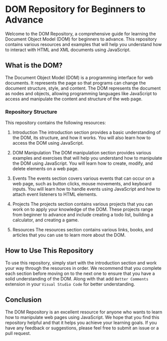 # DOM Repository for Beginners to Advance

Welcome to the DOM Repository, a comprehensive guide for learning the Document Object Model (DOM) for beginners to advance. This repository contains various resources and examples that will help you understand how to interact with HTML and XML documents using JavaScript.

## What is the DOM?

The Document Object Model (DOM) is a programming interface for web documents. It represents the page so that programs can change the document structure, style, and content. The DOM represents the document as nodes and objects, allowing programming languages like JavaScript to access and manipulate the content and structure of the web page.

### Repository Structure

This repository contains the following resources:

1. Introduction
   The introduction section provides a basic understanding of the DOM, its structure, and how it works. You will also learn how to access the DOM using JavaScript.

2. DOM Manipulation
   The DOM manipulation section provides various examples and exercises that will help you understand how to manipulate the DOM using JavaScript. You will learn how to create, modify, and delete elements on a web page.

3. Events
   The events section covers various events that can occur on a web page, such as button clicks, mouse movements, and keyboard inputs. You will learn how to handle events using JavaScript and how to attach event listeners to HTML elements.

4. Projects
   The projects section contains various projects that you can work on to apply your knowledge of the DOM. These projects range from beginner to advance and include creating a todo list, building a calculator, and creating a game.

5. Resources
   The resources section contains various links, books, and articles that you can use to learn more about the DOM.

## How to Use This Repository

To use this repository, simply start with the introduction section and work your way through the resources in order. We recommend that you complete each section before moving on to the next one to ensure that you have a solid understanding of the DOM. Along with that add `Better Comments` extension in your `Visual Studio Code` for better understanding.

## Conclusion

The DOM Repository is an excellent resource for anyone who wants to learn how to manipulate web pages using JavaScript. We hope that you find this repository helpful and that it helps you achieve your learning goals. If you have any feedback or suggestions, please feel free to submit an issue or a pull request.

